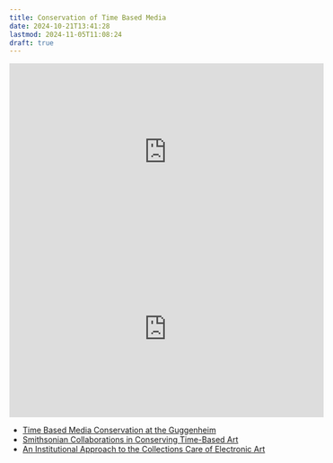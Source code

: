 ```yaml
---
title: Conservation of Time Based Media
date: 2024-10-21T13:41:28
lastmod: 2024-11-05T11:08:24
draft: true
---
```


<div class="video-grid">
<div class="iframe-16-9-container">
<iframe class="youTubeIframe" width="560" height="315" src="https://www.youtube.com/embed/VPgcekqHSM0?si=6CxM64NV8knvi59x" title="YouTube video player" frameborder="0" allow="accelerometer; autoplay; clipboard-write; encrypted-media; gyroscope; picture-in-picture; web-share" allowfullscreen></iframe>
</div>

<div class="iframe-16-9-container">
<iframe class="youTubeIframe" width="560" height="315" src="https://www.youtube.com/embed/G9M8MEJIaFI?si=FfNoElmO3Esnn6cT" title="YouTube video player" frameborder="0" allow="accelerometer; autoplay; clipboard-write; encrypted-media; gyroscope; picture-in-picture; web-share" allowfullscreen></iframe>
</div>

</div>

- [Time Based Media Conservation at the Guggenheim](https://www.guggenheim.org/conservation/time-based-media)
- [Smithsonian Collaborations in Conserving Time-Based Art](https://www.si.edu/content/tbma/documents/time-based-art_report.pdf)
- [An Institutional Approach to the Collections Care of Electronic Art](https://cool.culturalheritage.org/waac/wn/wn19/wn19-3/wn19-310.html)

